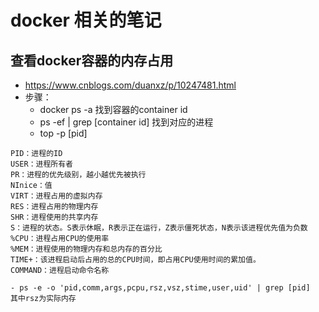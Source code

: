 # docker 相关的笔记


## 查看docker容器的内存占用
- https://www.cnblogs.com/duanxz/p/10247481.html
- 步骤：
  - docker ps -a 找到容器的container id
  - ps -ef | grep [container id] 找到对应的进程
  - top -p [pid]
```
PID：进程的ID
USER：进程所有者
PR：进程的优先级别，越小越优先被执行
NInice：值
VIRT：进程占用的虚拟内存
RES：进程占用的物理内存
SHR：进程使用的共享内存
S：进程的状态。S表示休眠，R表示正在运行，Z表示僵死状态，N表示该进程优先值为负数
%CPU：进程占用CPU的使用率
%MEM：进程使用的物理内存和总内存的百分比
TIME+：该进程启动后占用的总的CPU时间，即占用CPU使用时间的累加值。
COMMAND：进程启动命令名称
```
    - ps -e -o 'pid,comm,args,pcpu,rsz,vsz,stime,user,uid' | grep [pid]   其中rsz为实际内存    
